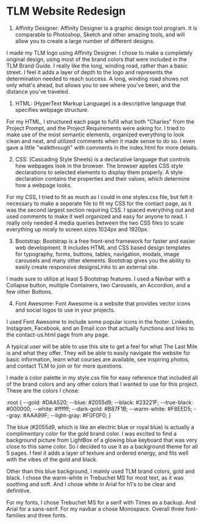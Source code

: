 # TLM Website Redesign

<!-- Description of Technologies Used -->

1. Affinity Designer: Affinity Designer is a graphic design tool program. It is comparable to Photoshop, Sketch and other amazing tools, and will allow you to create a large number of different designs.

I made my TLM logo using Affinity Designer. I chose to make a completely original design, using most of the brand colors that were included in the TLM Brand Guide. I really like the long, winding road, rather than a basic street. I feel it adds a layer of depth to the logo and represents the determination needed to reach success. A long, winding road shows not only what's ahead, but allows you to see where you've been, and the distance you've traveled.



1. HTML: (HyperText Markup Language) is a descriptive language that specifies webpage structure.

For my HTML, I structured each page to fufill what both "Charles" from the Project Prompt, and the Project Requirements were asking for. I tried to make use of the most semantic elements, organized everything to look clean and neat, and utilized comments when it made sense to do so. I even gave a little "walkthrough" with comments in the index.html for more details.



2. CSS: (Cascading Style Sheets) is a declarative language that controls how webpages look in the browser. The browser applies CSS style declarations to selected elements to display them properly. A style declaration contains the properties and their values, which determine how a webpage looks.

For my CSS, I tried to fit as much as I could in one styles.css file, but felt it necessary to make a seperate file to fit my CSS for the contact page, as it was the second largest section requiring CSS. I spaced everything out and used comments to make it well organized and easy for anyone to read. I really only needed 4 media queries between the two CSS files to scale everything up nicely to screen sizes 1024px and 1920px.



3. Bootstrap:  Bootstrap is a free front-end framework for faster and easier web development. It includes HTML and CSS based design templates for typography, forms, buttons, tables, navigation, modals, image carousels and many other elements. Bootstrap gives you the ability to easily create responsive designsLinks to an external site.

I made sure to utilize at least 5 Bootstrap features. I used a Navbar with a Collapse button, multiple Containers, two Carousels, an Accordion, and a few other Buttons.



4. Font Awesome: Font Awesome is a website that provides vector icons and social logos to use in your projects.

I used Font Awesome to include some popular icons in the footer. Linkedin, Instagram, Facebook, and an Email icon that actually functions and links to the contact-us.html page from any page.



<!-- How to Use the Front-End as a Typical User -->

A typical user will be able to use this site to get a feel for what The Last Mile is and what they offer. They will be able to easily navigate the website for basic information, learn what courses are available, see inspiring photos, and contact TLM to join or for more questions.

<!-- Color and Design Choices -->

I made a color palette in my style.css file for easy reference that included all of the brand colors and any other colors that I wanted to use for this project. These are the colors I chose:

:root {
  --gold: #DAA520;
  --blue: #2055d9;
  --black: #23221F;
  --true-black: #000000;
  --white: #ffffff;
  --dark-gold: #B87F1B;
  --warm-white: #F8EED5;
  --gray: #AAA99F;
  --light-gray: #F0F0F0;
}

The blue (#2055d9, which is like an electric blue or royal blue) is actually a complimentary color for the gold brand color. I was excited to find a background picture from LightBox of a glowing blue keyboard that was very close to this same color. So i decided to use it as a background theme for all 5 pages. I feel it adds a layer of texture and ordered energy, and fits well with the vibes of the gold and black.

Other than this blue background, I mainly used TLM brand colors, gold and black. I chose the warm-white in Trebuchet MS for most text, as it was soothing and soft. And I chose white in Arial for h1's to be clear and definitive.

For my fonts, I chose Trebuchet MS for a serif with Times as a backup. And Arial for a sans-serif. For my navbar a chose Monospace. Overall three font-families and three fonts.

